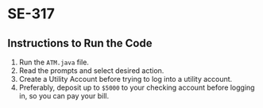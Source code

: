 # SE-317
## Instructions to Run the Code
1. Run the `ATM.java` file.
2. Read the prompts and select desired action.
3. Create a Utility Account before trying to log into a utility account.
4. Preferably, deposit up to `$5000` to your checking account before logging in, so you can pay your bill.
